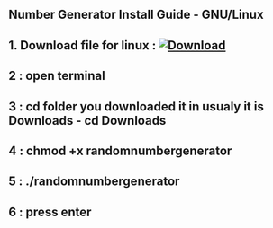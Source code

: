 

## Number Generator Install Guide - GNU/Linux

## 1. Download file for linux :  [![Download](https://github.com/cybergas123/random-number-generator/raw/main/randomnumbergenerator-mac)](https://github.com/cybergas123/random-number-generator/raw/main/randomnumbergenerator-linux)

 
## 2 :  open terminal 


## 3 :  cd folder you downloaded it in usualy it is Downloads - cd Downloads


## 4 :  chmod +x randomnumbergenerator

## 5 :  ./randomnumbergenerator

## 6 : press enter
